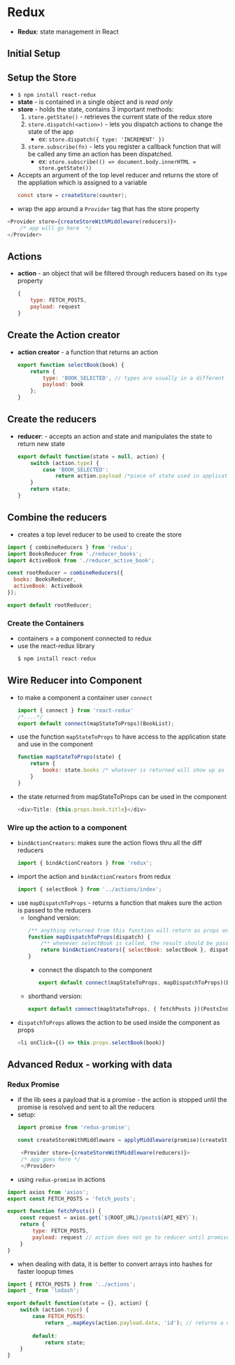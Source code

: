 # Redux 

- **Redux**: state management in React 

## Initial Setup 



## Setup the Store
- `$ npm install react-redux`
- **state** -  is contained in a single object and is *read only*
- **store** - holds the state, contains 3 important methods: 
    1. `store.getState()` - retrieves the current state of the redux store 
    2. `store.dispatch(<action>)` - lets you dispatch actions to change the state of the app 
        - ex: `store.dispatch({ type: 'INCREMENT' })`
    3. `store.subscribe(fn)` - lets you register a callback function that will be called any time an action has been dispatched.  
        - ex: `store.subscribe(() => document.body.innerHTML = store.getState())`
- Accepts an argument of the top level reducer and returns the store of the appliation which is assigned to a variable
    ```java
    const store = createStore(counter);
    ```
- wrap the app around a `Provider` tag that has the store property 
```javascript 
<Provider store={createStoreWithMiddleware(reducers)}>
    /* app will go here  */
</Provider>
```
## Actions 
 - **action** - an object that will be filtered through reducers based on its `type` property 
    ```javascript
    {
        type: FETCH_POSTS,
        payload: request 
    }
    ```
## Create the Action creator
- **action creator** - a function that returns an action 
    ```javascript
    export function selectBook(book) {
        return {
            type: 'BOOK_SELECTED', // types are usually in a different file
            payload: book
        };
    }
    ```



## Create the reducers
- **reducer**: - accepts an action and state and manipulates the state to return new state 
    ```javascript
    export default function(state = null, action) {
        switch (action.type) {
            case 'BOOK_SELECTED': 
                return action.payload /*piece of state used in application */
        }
        return state;
    }
    ```

## Combine the reducers 
- creates a top level reducer to be used to create the store 
```javascript
import { combineReducers } from 'redux';
import BooksReducer from './reducer_books';
import ActiveBook from './reducer_active_book';

const rootReducer = combineReducers({
  books: BooksReducer,
  activeBook: ActiveBook
});

export default rootReducer;
```

### Create the Containers
- containers = a component connected to redux
- use the react-redux library
    ```javascript
    $ npm install react-redux
    ```

## Wire Reducer into Component
- to make a component a container user `connect`
    ```javascript
    import { connect } from 'react-redux'
    /*....*/
    export default connect(mapStateToProps)(BookList);
    ```
- use the function `mapStateToProps` to have access to the application state and use in the component 
    ```javascript
    function mapStateToProps(state) {
        return {
            books: state.books /* whatever is returned will show up as props inside of BookList */
        }
    }
    ```
- the state returned from mapStateToProps can be used in the component 
    ```javascript
    <div>Title: {this.props.book.title}</div>
    ```

### Wire up the action to a component 
- `bindActionCreators`: makes sure the action flows thru all the diff reducers 
    ```javascript
    import { bindActionCreators } from 'redux';
    ```
- import the action and `bindActionCreators` from redux
    ```javascript
    import { selectBook } from '../actions/index';
    ```
- use `mapDispatchToProps` - returns a function that makes sure the action is passed to the reducers 
    - longhand version: 
        ```javascript
        /** anything returned from this function will return as props on the BookList container **/
        function mapDispatchToProps(dispatch) {
            /** whenever selectBook is called, the result should be passed (dispatched) to all of our reducers **/
            return bindActionCreators({ selectBook: selectBook }, dispatch) 
        }
        ```
        - connect the dispatch to the component 
            ```javascript
            export default connect(mapStateToProps, mapDispatchToProps)(BookList);
            ```
    - shorthand version: 
        ```javascript
        export default connect(mapStateToProps, { fetchPosts })(PostsIndex);
        ```
- `dispatchToProps` allows the action to be used inside the component as props
    ```javascript
    <li onClick={() => this.props.selectBook(book)}
    ```

## Advanced Redux - working with data

### Redux Promise 
- if the lib sees a payload that is a promise - the action is stopped until the promise is resolved and sent to all the reducers
- setup: 
    ```javascript
    import promise from 'redux-promise';

    const createStoreWithMiddleware = applyMiddleware(promise)(createStore);

     <Provider store={createStoreWithMiddleware(reducers)}>
     /* app goes here */
     </Provider>
    ```
- using `redux-promise` in actions
```javascript
import axios from 'axios';
export const FETCH_POSTS = 'fetch_posts';

export function fetchPosts() {
    const request = axios.get(`${ROOT_URL}/posts${API_KEY}`);
    return {
        type: FETCH_POSTS, 
        payload: request // action does not go to reducer until promise is resolved
    }
}
```
- when dealing with data, it is better to convert arrays into hashes for faster loopup times 
```javascript
import { FETCH_POSTS } from '../actions';
import _ from 'lodash';

export default function(state = {}, action) {
    switch (action.type) {
        case FETCH_POSTS:
            return _.mapKeys(action.payload.data, 'id'); // returns a dictionary with id being the key
            
        default:
            return state;
    }
}
```



